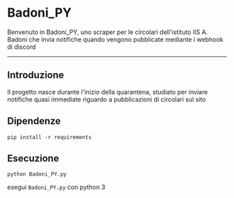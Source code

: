# Badoni_PY

Benvenuto in Badoni_PY, uno scraper per le circolari dell'istituto IIS A. Badoni che invia notifiche quando vengono pubblicate mediante i webhook di discord

---

## Introduzione

Il progetto nasce durante l'inizio della quarantena, studiato per inviare notifiche quasi immediate riguardo a pubblicazioni di circolari sul sito

## Dipendenze

`pip install -r requirements`

## Esecuzione

`python Badoni_PY.py`

esegui `Badoni_PY.py` con python 3
